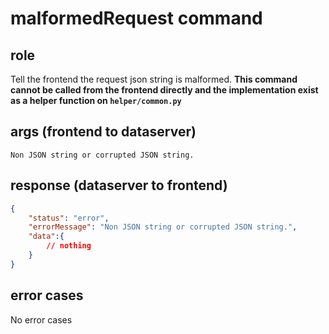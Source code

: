 # malformedRequest command
## role
 Tell the frontend the request json string is malformed. **This command cannot be called from the frontend directly and the implementation exist as a helper function on ```helper/common.py```**

## args (frontend to dataserver)
```
Non JSON string or corrupted JSON string.
```

## response (dataserver to frontend)
```json
{
    "status": "error",
    "errorMessage": "Non JSON string or corrupted JSON string.",
    "data":{
        // nothing
    }
}
```

## error cases
 No error cases



